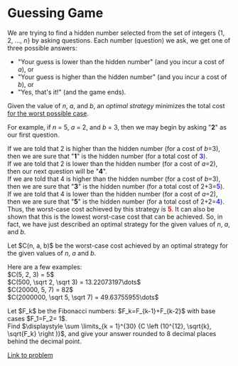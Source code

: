 # Guessing Game

<p>We are trying to find a hidden number selected from the set of integers {1, 2, ..., <var>n</var>} by asking questions. 
Each number (question) we ask, we get one of three possible answers:<br /></p><ul><li> "Your guess is lower than the hidden number" (and you incur a cost of <var>a</var>), or</li>
<li> "Your guess is higher than the hidden number" (and you incur a cost of <var>b</var>), or</li>
<li> "Yes, that's it!" (and the game ends).</li>
</ul><p>Given the value of <var>n</var>, <var>a</var>, and <var>b</var>, an <i>optimal strategy</i> minimizes the total cost <u>for the worst possible case</u>.</p>

<p>For example, if <var>n</var> = 5, <var>a</var> = 2, and <var>b</var> = 3, then we may begin by asking "<b>2</b>" as our first question.</p>

<p>If we are told that 2 is higher than the hidden number (for a cost of <var>b</var>=3), then we are sure that "<b>1</b>" is the hidden number (for a total cost of <span style="color:#3333ff;"><b>3</b></span>).<br />
If we are told that 2 is lower than the hidden number (for a cost of <var>a</var>=2), then our next question will be "<b>4</b>".<br />
If we are told that 4 is higher than the hidden number (for a cost of <var>b</var>=3), then we are sure that "<b>3</b>" is the hidden number (for a total cost of 2+3=<span style="color:#3333ff;"><b>5</b></span>).<br />
If we are told that 4 is lower than the hidden number (for a cost of <var>a</var>=2), then we are sure that "<b>5</b>" is the hidden number (for a total cost of 2+2=<span style="color:#3333ff;"><b>4</b></span>).<br />
Thus, the worst-case cost achieved by this strategy is <span style="color:#FF0000;"><b>5</b></span>. It can also be shown that this is the lowest worst-case cost that can be achieved. 
So, in fact, we have just described an optimal strategy for the given values of <var>n</var>, <var>a</var>, and <var>b</var>.</p>

<p>Let $C(n, a, b)$ be the worst-case cost achieved by an optimal strategy for the given values of <var>n</var>, <var>a</var> and <var>b</var>.</p>

<p>Here are a few examples:<br />
$C(5, 2, 3) = 5$<br />
$C(500, \sqrt 2, \sqrt 3) = 13.22073197\dots$<br />
$C(20000, 5, 7) = 82$<br />
$C(2000000, \sqrt 5, \sqrt 7) = 49.63755955\dots$</p>

<p>Let $F_k$ be the Fibonacci numbers: $F_k=F_{k-1}+F_{k-2}$ with base cases $F_1=F_2= 1$.<br />Find $\displaystyle \sum \limits_{k = 1}^{30} {C \left (10^{12}, \sqrt{k}, \sqrt{F_k} \right )}$, and give your answer rounded to 8 decimal places behind the decimal point.</p>

[Link to problem](https://projecteuler.net/problem=406)
